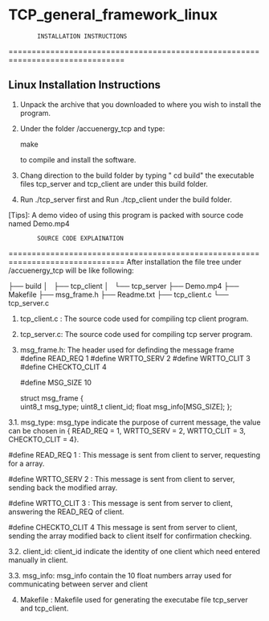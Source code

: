# TCP_general_framework_linux

			INSTALLATION INSTRUCTIONS
===============================================================================

  Linux Installation Instructions
  ------------------------------------------------------------------------------
  1. Unpack the archive that you downloaded to where you wish to install the program. 
  
  2. Under the folder /accuenergy_tcp and type:
     
     make
     
     to compile and install the software.
  
  3. Chang direction to the build folder by typing " cd build"
     the executable files tcp_server and tcp_client are under this build folder.
  
  4. Run ./tcp_server first and Run ./tcp_client under the build folder.
  
 [Tips]: A demo video of using this program is packed with source code named Demo.mp4
 
 
 
 
 
 
 			SOURCE CODE EXPLAINATION
===============================================================================
After installation the file tree under  /accuenergy_tcp will be like following:

├── build
│   ├── tcp_client
│   └── tcp_server
├── Demo.mp4
├── Makefile
├── msg_frame.h
├── Readme.txt
├── tcp_client.c
└── tcp_server.c

 1. tcp_client.c :
	The source code used for compiling tcp client program.

 2. tcp_server.c:
	The source code used for compiling tcp server program.

 3. msg_frame.h:
	The header used for definding the message frame	
	#define READ_REQ 1
	#define WRTTO_SERV 2
	#define WRTTO_CLIT 3
	#define CHECKTO_CLIT 4
	 
	#define MSG_SIZE 10


	struct msg_frame
	{   
	    uint8_t msg_type;
	    uint8_t client_id;
	    float msg_info[MSG_SIZE];
	};
	
  3.1. msg_type:
	msg_type indicate the purpose of current message, the value can be chosen
  in { READ_REQ = 1, WRTTO_SERV = 2, WRTTO_CLIT = 3, CHECKTO_CLIT = 4}.  
 
  #define READ_REQ 1   :
	This message is sent from client to server, requesting for a array.
	
  #define WRTTO_SERV 2 : 
	This message is sent from client to server, sending back the modified array.
	
  #define WRTTO_CLIT 3 : 
	This message is sent from server to client, answering the READ_REQ of client. 
	
  #define CHECKTO_CLIT 4
 	This message is sent from server to client, sending the array modified back to
  client itself for  confirmation checking.



  3.2. client_id:
	client_id indicate the identity of one client which need entered manually in client.
	
  3.3. msg_info:
	msg_info contain the 10 float numbers array used for communicating between server and client 
	
 4. Makefile :
 	Makefile used for generating the executabe file tcp_server and tcp_client.
